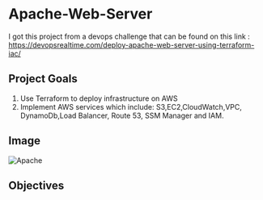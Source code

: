 # Apache-Web-Server

I got this project from a devops challenge that can be found on this link : https://devopsrealtime.com/deploy-apache-web-server-using-terraform-iac/

## Project Goals
1) Use Terraform to deploy infrastructure on AWS
2) Implement AWS services which include: S3,EC2,CloudWatch,VPC, DynamoDb,Load Balancer, Route 53, SSM Manager and IAM.

## Image

![Apache](https://github.com/leoimewore/Apache-Web-Server/assets/95531716/d28eee56-aa8e-4c33-a648-7ec009a48a36)


## Objectives

